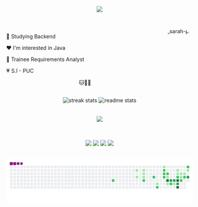 <div>
<h1 align="center">
    <img src="https://readme-typing-svg.herokuapp.com/?font=Fira+Code&weight=300&size=50&duration=4000&pause=1000&color=ff6e96&center=true&vCenter=true&random=false&width=1000&lines=Hello!!+I'm+Sarah+🐈;+I'm+From+Brazil;Welcome+🌸" />
</h1>

 <br>
<img align="right" alt="sarah-pic" height="150" style="border-radius:50px;" 
 src="https://cdn.discordapp.com/attachments/886045514188070973/1019004870180749346/Sarinha2.gif?ex=664fbcbd&is=664e6b3d&hm=4923811fc99b75f3146a167b5a864702bb1e37454b4c93d862931d28c78f535b&">

  <p> 🤍 Studying Backend
  <p> ❤️ I'm interested in Java
  <p> 💖 Trainee Requirements Analyst
  <p> 💗 S.I - PUC
    
  <br>
  <p align="center"> 🐱🐾🌸
<br> <br>
<div align=center>
  <img width=430 src="https://github-readme-streak-stats-salesp07.vercel.app/?user=sarahssz&count_private=true&theme=dracula&border_radius=10" alt="streak stats"/>
  <img width=405 src="https://github-readme-stats-salesp07.vercel.app/api?username=sarahssz&count_private=true&show_icons=true&theme=dracula&rank_icon=github&border_radius=10" alt="readme stats" />
  <br/>
</div>

  
<div align="center" >
<br><br>
  <img src="https://skillicons.dev/icons?i=linux,github,vscode,figma,bootstrap,git,html,css,javascript,java" />
</div>

  ##
  
<br>
 <div align="center"> 
   <a href="https://www.pinterest.de/saudsz/" target="_blank"><img src="https://img.shields.io/badge/Pinterest-%23E60023.svg?&style=for-the-badge&logo=Pinterest&logoColor=white"></a> 
   <a href="https://www.instagram.com/sarahs.sz/" target="_blank"><img src="https://img.shields.io/badge/-Instagram-%23E4405F?style=for-the-badge&logo=instagram&logoColor=white" target="_blank"></a>
   <a href="https://www.linkedin.com/in/sarahsousasaud" target="_blank"><img src="https://img.shields.io/badge/-LinkedIn-%230077B5?style=for-the-badge&logo=linkedin&logoColor=white" target="_blank"></a> 
   <a href="https://www.tiktok.com/@sarahs.sz" target="_blank"><img src="https://img.shields.io/badge/TikTok-000000?style=for-the-badge&logo=tiktok&logoColor=white" target="_blank"></a> 
</div>


<br>
  <div align="center">
    
   ![snake gif](https://github.com/sarahssz/sarahssz/blob/output/github-contribution-grid-snake.gif)
  
  </div>
